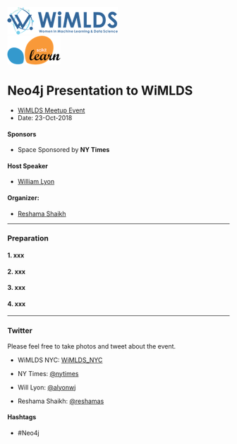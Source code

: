 ![wimlds](images/Logo-Blue-reduced.png)  
![scikit](images/scikit-learn-logo.png)

# Neo4j Presentation to WiMLDS 
 
* [WiMLDS Meetup Event](https://www.meetup.com/NYC-Women-in-Machine-Learning-Data-Science/events/255098438/)  
* Date: 23-Oct-2018

#### Sponsors  
* Space Sponsored by **NY Times**  

#### Host Speaker 
* [William Lyon](https://www.linkedin.com/in/lyonwj/)


#### Organizer:
* [Reshama Shaikh](https://reshamas.github.io) 

---

### Preparation

#### 1.  xxx
 
 
#### 2.  xxx

 
#### 3.  xxx 
 
#### 4.  xxx

---

### Twitter

Please feel free to take photos and tweet about the event.

- WiMLDS NYC:  [WiMLDS_NYC](https://twitter.com/WiMLDS_NYC)

- NY Times: [@nytimes](https://twitter.com/nytimes)

- Will Lyon:  [@alyonwj](https://twitter.com/lyonwj)

- Reshama Shaikh: [@reshamas](https://twitter.com/reshamas)

#### Hashtags

- #Neo4j 
